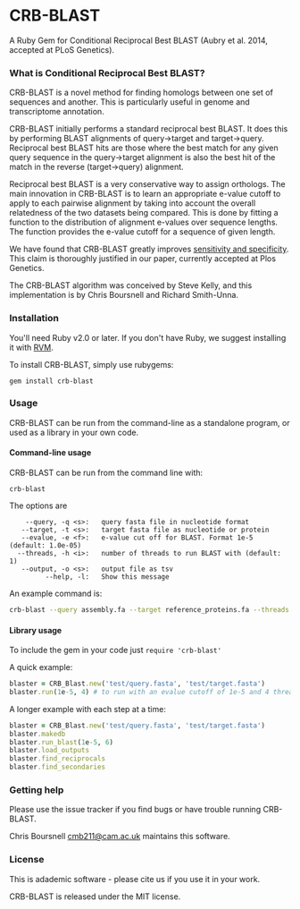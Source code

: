 CRB-BLAST
=========

A Ruby Gem for Conditional Reciprocal Best BLAST (Aubry et al. 2014, accepted at PLoS Genetics).

### What is Conditional Reciprocal Best BLAST?

CRB-BLAST is a novel method for finding homologs between one set of sequences and another. This is particularly useful in genome and transcriptome annotation.

CRB-BLAST initially performs a standard reciprocal best BLAST. It does this by performing BLAST alignments of query->target and target->query. Reciprocal best BLAST hits are those where the best match for any given query sequence in the query->target alignment is also the best hit of the match in the reverse (target->query) alignment.

Reciprocal best BLAST is a very conservative way to assign orthologs. The main innovation in CRB-BLAST is to learn an appropriate e-value cutoff to apply to each pairwise alignment by taking into account the overall relatedness of the two datasets being compared. This is done by fitting a function to the distribution of alignment e-values over sequence lengths. The function provides the e-value cutoff for a sequence of given length.

We have found that CRB-BLAST greatly improves [sensitivity and specificity](http://en.wikipedia.org/wiki/Sensitivity_and_specificity). This claim is thoroughly justified in our paper, currently accepted at Plos Genetics.

The CRB-BLAST algorithm was conceived by Steve Kelly, and this implementation is by Chris Boursnell and Richard Smith-Unna.

### Installation

You'll need Ruby v2.0 or later. If you don't have Ruby, we suggest installing it with [RVM](http://rvm.io).

To install CRB-BLAST, simply use rubygems:

`gem install crb-blast`

### Usage

CRB-BLAST can be run from the command-line as a standalone program, or used as a library in your own code.

#### Command-line usage

CRB-BLAST can be run from the command line with:

```
crb-blast
```

The options are

```
    --query, -q <s>:   query fasta file in nucleotide format
   --target, -t <s>:   target fasta file as nucleotide or protein
   --evalue, -e <f>:   e-value cut off for BLAST. Format 1e-5 (default: 1.0e-05)
  --threads, -h <i>:   number of threads to run BLAST with (default: 1)
   --output, -o <s>:   output file as tsv
         --help, -l:   Show this message
```

An example command is:

```bash
crb-blast --query assembly.fa --target reference_proteins.fa --threads 8 --output annotation.tsv
```

#### Library usage

To include the gem in your code just `require 'crb-blast'`

A quick example:

```ruby
blaster = CRB_Blast.new('test/query.fasta', 'test/target.fasta')
blaster.run(1e-5, 4) # to run with an evalue cutoff of 1e-5 and 4 threads
```

A longer example with each step at a time:

```ruby
blaster = CRB_Blast.new('test/query.fasta', 'test/target.fasta')
blaster.makedb
blaster.run_blast(1e-5, 6)
blaster.load_outputs
blaster.find_reciprocals
blaster.find_secondaries
```

### Getting help

Please use the issue tracker if you find bugs or have trouble running CRB-BLAST.

Chris Boursnell <cmb211@cam.ac.uk> maintains this software.

### License

This is adademic software - please cite us if you use it in your work.

CRB-BLAST is released under the MIT license.
